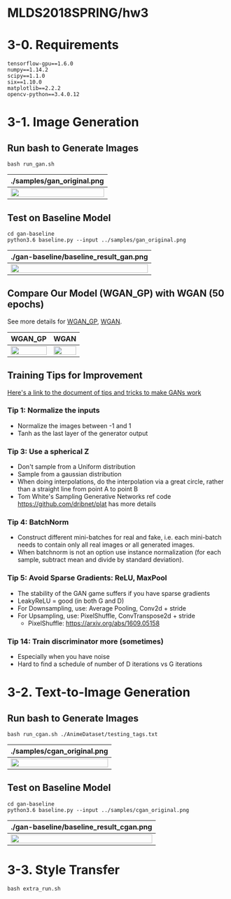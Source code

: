 # MLDS2018SPRING/hw3

# 3-0. Requirements
```
tensorflow-gpu==1.6.0
numpy==1.14.2
scipy==1.1.0
six==1.10.0
matplotlib==2.2.2
opencv-python==3.4.0.12
```

# 3-1. Image Generation
## Run bash to Generate Images
```
bash run_gan.sh
```
|./samples/gan_original.png|
|:------------------------:|
|<img src="https://github.com/JasonYao81000/MLDS2018SPRING/blob/master/hw3/samples/gan_original.png" width="100%">|
## Test on Baseline Model
```
cd gan-baseline
python3.6 baseline.py --input ../samples/gan_original.png
```
|./gan-baseline/baseline_result_gan.png|
|:------------------------------------:|
|<img src="https://github.com/JasonYao81000/MLDS2018SPRING/blob/master/hw3/gan-baseline/baseline_result_gan.png" width="100%">|
## Compare Our Model (WGAN_GP) with WGAN (50 epochs)
See more details for [WGAN_GP](https://github.com/JasonYao81000/MLDS2018SPRING/tree/master/hw3/hw3_1/results/WGAN_GP_Anime_64_62), [WGAN](https://github.com/JasonYao81000/MLDS2018SPRING/tree/master/hw3/hw3_1/results/WGAN_Anime_64_62).

|      WGAN_GP       |        WGAN        |
|:------------------:|:------------------:|
|<img src="https://github.com/JasonYao81000/MLDS2018SPRING/blob/master/hw3/hw3_1/results/WGAN_GP_Anime_64_62/WGAN_GP.gif" width="100%">|<img src="https://github.com/JasonYao81000/MLDS2018SPRING/blob/master/hw3/hw3_1/results/WGAN_Anime_64_62/WGAN.gif" width="100%">|

## Training Tips for Improvement 
[Here's a link to the document of tips and tricks to make GANs work](https://github.com/soumith/ganhacks)
### Tip 1: Normalize the inputs 
- Normalize the images between -1 and 1 
- Tanh as the last layer of the generator output 
### Tip 3: Use a spherical Z 
- Don't sample from a Uniform distribution 
- Sample from a gaussian distribution 
- When doing interpolations, do the interpolation via a great circle, rather than a straight line from point A to point B 
- Tom White's Sampling Generative Networks ref code https://github.com/dribnet/plat has more details 
### Tip 4: BatchNorm 
- Construct different mini-batches for real and fake, i.e. each mini-batch needs to contain only all real images or all generated images. 
- When batchnorm is not an option use instance normalization (for each sample, subtract mean and divide by standard deviation). 
### Tip 5: Avoid Sparse Gradients: ReLU, MaxPool 
- The stability of the GAN game suffers if you have sparse gradients
- LeakyReLU = good (in both G and D)
- For Downsampling, use: Average Pooling, Conv2d + stride
- For Upsampling, use: PixelShuffle, ConvTranspose2d + stride
  - PixelShuffle: https://arxiv.org/abs/1609.05158
### Tip 14: Train discriminator more (sometimes) 
- Especially when you have noise
- Hard to find a schedule of number of D iterations vs G iterations

# 3-2. Text-to-Image Generation
## Run bash to Generate Images
```
bash run_cgan.sh ./AnimeDataset/testing_tags.txt
```
|./samples/cgan_original.png|
|:-------------------------:|
|<img src="https://github.com/JasonYao81000/MLDS2018SPRING/blob/master/hw3/samples/cgan_original.png" width="100%">|
## Test on Baseline Model
```
cd gan-baseline
python3.6 baseline.py --input ../samples/cgan_original.png
```
|./gan-baseline/baseline_result_cgan.png|
|:-------------------------------------:|
|<img src="https://github.com/JasonYao81000/MLDS2018SPRING/blob/master/hw3/gan-baseline/baseline_result_cgan.png" width="100%">|

# 3-3. Style Transfer
```
bash extra_run.sh
```
